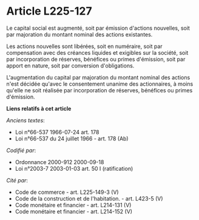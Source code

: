 # Article L225-127

Le capital social est augmenté, soit par émission d'actions nouvelles, soit par majoration du montant nominal des actions
existantes.

Les actions nouvelles sont libérées, soit en numéraire, soit par compensation avec des créances liquides et exigibles sur la
société, soit par incorporation de réserves, bénéfices ou primes d'émission, soit par apport en nature, soit par conversion
d'obligations.

L'augmentation du capital par majoration du montant nominal des actions n'est décidée qu'avec le consentement unanime des
actionnaires, à moins qu'elle ne soit réalisée par incorporation de réserves, bénéfices ou primes d'émission.

**Liens relatifs à cet article**

_Anciens textes_:

  - Loi n°66-537 1966-07-24 art. 178
  - Loi n°66-537 du 24 juillet 1966 - art. 178 (Ab)

_Codifié par_:

  - Ordonnance 2000-912 2000-09-18
  - Loi n°2003-7 2003-01-03 art. 50 I (ratification)

_Cité par_:

  - Code de commerce - art. L225-149-3 (V)
  - Code de la construction et de l'habitation. - art. L423-5 (V)
  - Code monétaire et financier - art. L214-131 (V)
  - Code monétaire et financier - art. L214-152 (V)
